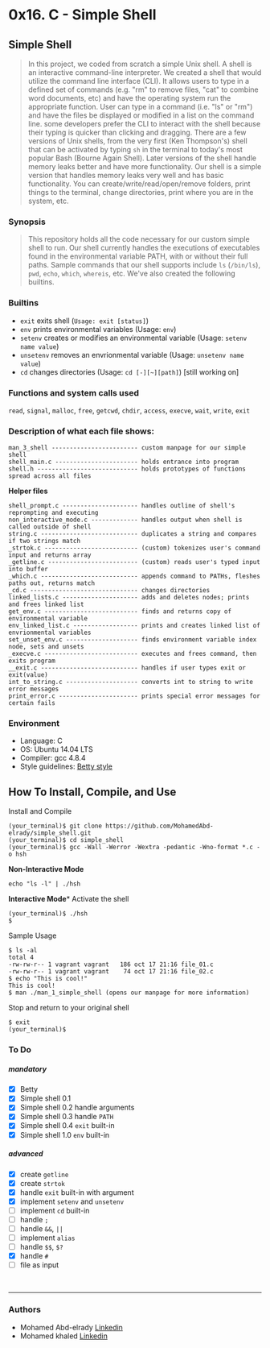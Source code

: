 # 0x16. C - Simple Shell

## Simple Shell
> In this project, we coded from scratch a simple Unix shell. A shell is an interactive
> command-line interpreter. We created a shell that would utilize the command line
> interface (CLI). It allows users to type in a defined set of
> commands (e.g. "rm" to remove files, "cat" to combine word documents, etc) and have the
> operating system run the appropriate function. User can type in a command (i.e. "ls" or "rm")
> and have the files be displayed or modified in a list on the command line.
> some developers prefer the CLI to interact with the shell because their typing is quicker than
> clicking and dragging. There are a few versions of Unix shells, from the very first (Ken Thompson's)
> shell that can be activated by typing ```sh``` in the terminal to today's most popular Bash
> (Bourne Again Shell). Later versions of the shell handle memory leaks better and
> have more functionality. Our shell is a simple version that handles memory leaks
> very well and has basic functionality. You can create/write/read/open/remove
> folders, print things to the terminal, change directories, print where you are
> in the system, etc.


### Synopsis
> This repository holds all the code necessary for our custom simple shell to run.
> Our shell currently handles the executions of executables found in the
> environmental variable PATH, with or without their full paths. Sample commands
> that our shell supports include ```ls``` (```/bin/ls```), ```pwd```, ```echo```,
> ```which```, ```whereis```, etc. We've also created the following builtins.

### Builtins
* ```exit``` exits shell (```Usage: exit [status]```)
* ```env``` prints environmental variables (Usage: ```env```)
* ```setenv``` creates or modifies an environmental variable (Usage: ```setenv name value```)
* ```unsetenv``` removes an envrionmental variable (Usage: ```unsetenv name value```)
* ```cd``` changes directories (Usage: ```cd [-][~][path]```) [still working on]

### Functions and system calls used
```read```, ```signal```, ```malloc```, ```free```, ```getcwd```, ```chdir```, ```access```, ```execve```, ```wait```, ```write```,  ```exit```

### Description of what each file shows:
```
man_3_shell ------------------------ custom manpage for our simple shell
shell_main.c ----------------------- holds entrance into program
shell.h ---------------------------- holds prototypes of functions spread across all files
```
**Helper files**
```
shell_prompt.c --------------------- handles outline of shell's reprompting and executing
non_interactive_mode.c ------------- handles output when shell is called outside of shell
string.c --------------------------- duplicates a string and compares if two strings match
_strtok.c -------------------------- (custom) tokenizes user's command input and returns array
_getline.c ------------------------- (custom) reads user's typed input into buffer
_which.c --------------------------- appends command to PATHs, fleshes paths out, returns match
_cd.c ------------------------------ changes directories
linked_lists.c --------------------- adds and deletes nodes; prints and frees linked list
get_env.c -------------------------- finds and returns copy of environmental variable
env_linked_list.c ------------------ prints and creates linked list of envrionmental variables
set_unset_env.c -------------------- finds environment variable index node, sets and unsets
_execve.c -------------------------- executes and frees command, then exits program
__exit.c --------------------------- handles if user types exit or exit(value)
int_to_string.c -------------------- converts int to string to write error messages
print_error.c ---------------------- prints special error messages for certain fails
```
### Environment
* Language: C
* OS: Ubuntu 14.04 LTS
* Compiler: gcc 4.8.4
* Style guidelines: [Betty style](https://github.com/holbertonschool/Betty/wiki)

## How To Install, Compile, and Use
Install and Compile
```
(your_terminal)$ git clone https://github.com/MohamedAbd-elrady/simple_shell.git
(your_terminal)$ cd simple_shell
(your_terminal)$ gcc -Wall -Werror -Wextra -pedantic -Wno-format *.c -o hsh
```
**Non-Interactive Mode**
```
echo "ls -l" | ./hsh
```
**Interactive Mode***
Activate the shell
```
(your_terminal)$ ./hsh
$
```
Sample Usage
```
$ ls -al
total 4
-rw-rw-r-- 1 vagrant vagrant   186 oct 17 21:16 file_01.c
-rw-rw-r-- 1 vagrant vagrant    74 oct 17 21:16 file_02.c
$ echo "This is cool!"
This is cool!
$ man ./man_1_simple_shell (opens our manpage for more information)
```
Stop and return to your original shell
```
$ exit
(your_terminal)$
```


### To Do

##### mandatory
- [x] Betty
- [x] Simple shell 0.1
- [x] Simple shell 0.2 handle arguments
- [x] Simple shell 0.3 handle `PATH`
- [x] Simple shell 0.4 `exit` built-in
- [x] Simple shell 1.0 `env` built-in

##### advanced
- [x] create `getline`
- [x] create `strtok`
- [x] handle `exit` built-in with argument
- [x] implement `setenv` and `unsetenv`
- [ ] implement `cd` built-in
- [ ] handle `;`
- [ ] handle `&&`, `||`
- [ ] implement `alias`
- [ ] handle `$$`, `$?`
- [x] handle `#`
- [ ] file as input

<br>

---
### Authors
- Mohamed Abd-elrady [Linkedin](https://www.linkedin.com/in/mohamed-abd-elrady-mosa/)
- Mohamed khaled [Linkedin](https://www.linkedin.com/in/mohamed-k-kamal/)
